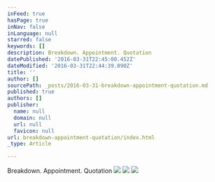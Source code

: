 ```yaml
---
inFeed: true
hasPage: true
inNav: false
inLanguage: null
starred: false
keywords: []
description: Breakdown. Appointment. Quotation
datePublished: '2016-03-31T22:45:00.452Z'
dateModified: '2016-03-31T22:44:39.890Z'
title: ''
author: []
sourcePath: _posts/2016-03-31-breakdown-appointment-quotation.md
published: true
authors: []
publisher:
  name: null
  domain: null
  url: null
  favicon: null
url: breakdown-appointment-quotation/index.html
_type: Article

---
```

Breakdown. Appointment. Quotation
![](https://the-grid-user-content.s3-us-west-2.amazonaws.com/d9bdecb3-f48e-4020-9993-7ab3158cdafb.png)
![](https://the-grid-user-content.s3-us-west-2.amazonaws.com/8663d4ef-c7af-4f88-aa79-24a0c5beabe0.gif)
![](https://the-grid-user-content.s3-us-west-2.amazonaws.com/4ab865ae-bc0c-44ae-a17b-3489dc24c979.jpg)